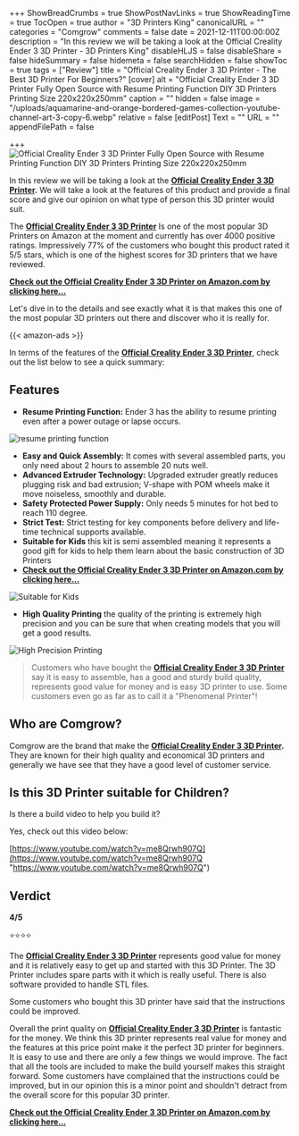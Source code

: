 +++
ShowBreadCrumbs = true
ShowPostNavLinks = true
ShowReadingTime = true
TocOpen = true
author = "3D Printers King"
canonicalURL = ""
categories = "Comgrow"
comments = false
date = 2021-12-11T00:00:00Z
description = "In this review we will be taking a look at the Official Creality Ender 3 3D Printer - 3D Printers King"
disableHLJS = false
disableShare = false
hideSummary = false
hidemeta = false
searchHidden = false
showToc = true
tags = ["Review"]
title = "Official Creality Ender 3 3D Printer - The Best 3D Printer For Beginners?"
[cover]
alt = "Official Creality Ender 3 3D Printer Fully Open Source with Resume Printing Function DIY 3D Printers Printing Size 220x220x250mm"
caption = ""
hidden = false
image = "/uploads/aquamarine-and-orange-bordered-games-collection-youtube-channel-art-3-copy-6.webp"
relative = false
[editPost]
Text = ""
URL = ""
appendFilePath = false

+++
![Official Creality Ender 3 3D Printer Fully Open Source with Resume Printing Function DIY 3D Printers Printing Size 220x220x250mm](/uploads/61e4e1vskgs-_sx522_.jpg)

In this review we will be taking a look at the [**Official Creality Ender 3 3D Printer**](https://www.amazon.com/gp/product/B07D218NX3/ref=as_li_tl?ie=UTF8&tag=3dprintersking-20&camp=1789&creative=9325&linkCode=as2&creativeASIN=B07D218NX3&linkId=e109f7dad5b2be13922a920bf49bfbe6)**.**  We will take a look at the features of this product and provide a final score and give our opinion on what type of person this 3D printer would suit.

The [**Official Creality Ender 3 3D Printer**](https://www.amazon.com/gp/product/B07D218NX3/ref=as_li_tl?ie=UTF8&tag=3dprintersking-20&camp=1789&creative=9325&linkCode=as2&creativeASIN=B07D218NX3&linkId=e109f7dad5b2be13922a920bf49bfbe6) Is one of the most popular 3D Printers on Amazon at the moment and currently has over 4000 positive ratings.  Impressively 77% of the customers who bought this product rated it 5/5 stars, which is one of the highest scores for 3D printers that we have reviewed.

[**Check out the Official Creality Ender 3 3D Printer on Amazon.com by clicking here…**](https://www.amazon.com/gp/product/B07D218NX3/ref=as_li_tl?ie=UTF8&tag=3dprintersking-20&camp=1789&creative=9325&linkCode=as2&creativeASIN=B07D218NX3&linkId=e109f7dad5b2be13922a920bf49bfbe6)

Let's dive in to the details and see exactly what it is that makes this one of the most popular 3D printers out there and discover who it is really for.

{{< amazon-ads >}}

In terms of the features of the [**Official Creality Ender 3 3D Printer**](https://www.amazon.com/gp/product/B07D218NX3/ref=as_li_tl?ie=UTF8&tag=3dprintersking-20&camp=1789&creative=9325&linkCode=as2&creativeASIN=B07D218NX3&linkId=e109f7dad5b2be13922a920bf49bfbe6), check out the list below to see a quick summary:

## Features

* **Resume Printing Function:** Ender 3 has the ability to resume printing even after a power outage or lapse occurs.

![resume printing function](https://m.media-amazon.com/images/S/aplus-media/sc/46b92632-dc34-43e0-8e07-7fe8e9819ff1.__CR0,0,300,300_PT0_SX300_V1___.jpg)

* **Easy and Quick Assembly:** It comes with several assembled parts, you only need about 2 hours to assemble 20 nuts well.
* **Advanced Extruder Technology:** Upgraded extruder greatly reduces plugging risk and bad extrusion; V-shape with POM wheels make it move noiseless, smoothly and durable.
* **Safety Protected Power Supply:** Only needs 5 minutes for hot bed to reach 110 degree.
* **Strict Test:** Strict testing for key components before delivery and life-time technical supports available.
* **Suitable for Kids** this kit is semi assembled meaning it represents a good gift for kids to help them learn about the basic construction of 3D Printers
* [**Check out the Official Creality Ender 3 3D Printer on Amazon.com by clicking here…**](https://www.amazon.com/gp/product/B07D218NX3/ref=as_li_tl?ie=UTF8&tag=3dprintersking-20&camp=1789&creative=9325&linkCode=as2&creativeASIN=B07D218NX3&linkId=e109f7dad5b2be13922a920bf49bfbe6)

![Suitable for Kids ](https://m.media-amazon.com/images/S/aplus-media/sc/3dc0ea23-f0b2-49c8-89c9-b245da43ceb1.__CR0,0,300,300_PT0_SX300_V1___.jpg)

* **High Quality Printing** the quality of the printing is extremely high precision and you can be sure that when creating models that you will get a good results.

![High Precision Printing](https://m.media-amazon.com/images/S/aplus-media/sc/ab8242d4-fd60-40bc-a4fd-910349c4766e.__CR0,0,300,300_PT0_SX300_V1___.jpg)

> Customers who have bought the [**Official Creality Ender 3 3D Printer**](https://www.amazon.com/gp/product/B07BR3F9N6/ref=as_li_tl?ie=UTF8&tag=3dprintersking-20&camp=1789&creative=9325&linkCode=as2&creativeASIN=B07BR3F9N6&linkId=fcd2c640d9aaea4c9573d26bebc6a13f) say it is easy to assemble, has a good and sturdy build quality, represents good value for money and is easy 3D printer to use.  Some customers even go as far as to call it a "Phenomenal Printer"!

## Who are Comgrow?

Comgrow are the brand that make the [**Official Creality Ender 3 3D Printer**](https://www.amazon.com/gp/product/B07D218NX3/ref=as_li_tl?ie=UTF8&tag=3dprintersking-20&camp=1789&creative=9325&linkCode=as2&creativeASIN=B07D218NX3&linkId=e109f7dad5b2be13922a920bf49bfbe6)**.**  They are known for their high quality and economical 3D printers and generally we have see that they have a good level of customer service.

## Is this 3D Printer suitable for Children?

Is there a build video to help you build it?

Yes, check out this video below:

[https://www.youtube.com/watch?v=me8Qrwh907Q](https://www.youtube.com/watch?v=me8Qrwh907Q "https://www.youtube.com/watch?v=me8Qrwh907Q")

## Verdict

**4/5**

⭐⭐⭐⭐

The [**Official Creality Ender 3 3D Printer**](https://www.amazon.com/gp/product/B07D218NX3/ref=as_li_tl?ie=UTF8&tag=3dprintersking-20&camp=1789&creative=9325&linkCode=as2&creativeASIN=B07D218NX3&linkId=e109f7dad5b2be13922a920bf49bfbe6) represents good value for money and it is relatively easy to get up and started with this 3D Printer.  The 3D Printer includes spare parts with it which is really useful.  There is also software provided to handle STL files.

Some customers who bought this 3D printer have said that the instructions could be improved.

Overall the print quality on [**Official Creality Ender 3 3D Printer**](https://www.amazon.com/gp/product/B07D218NX3/ref=as_li_tl?ie=UTF8&tag=3dprintersking-20&camp=1789&creative=9325&linkCode=as2&creativeASIN=B07D218NX3&linkId=e109f7dad5b2be13922a920bf49bfbe6) is fantastic for the money.  We think this 3D printer represents real value for money and the features at this price point make it the perfect 3D printer for beginners.  It is easy to use and there are only a few things we would improve.  The fact that all the tools are included to make the build yourself makes this straight forward.  Some customers have complained that the instructions could be improved, but in our opinion this is a minor point and shouldn't detract from the overall score for this popular 3D printer.

[**Check out the Official Creality Ender 3 3D Printer on Amazon.com by clicking here…**](https://www.amazon.com/gp/product/B07D218NX3/ref=as_li_tl?ie=UTF8&tag=3dprintersking-20&camp=1789&creative=9325&linkCode=as2&creativeASIN=B07D218NX3&linkId=e109f7dad5b2be13922a920bf49bfbe6)